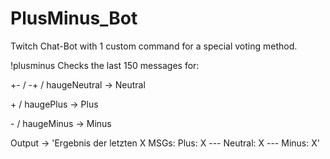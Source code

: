 # PlusMinus_Bot

Twitch Chat-Bot with 1 custom command for a special voting method.

!plusminus
Checks the last 150 messages for:

\+\- \/ \-\+ \/ haugeNeutral \-\> Neutral

\+ \/ haugePlus -> Plus

\- \/ haugeMinus -> Minus

Output -> 'Ergebnis der letzten X MSGs: Plus: X --- Neutral: X --- Minus: X'

